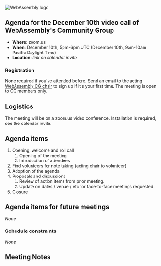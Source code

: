 ![WebAssembly logo](/images/WebAssembly.png)

## Agenda for the December 10th video call of WebAssembly's Community Group

- **Where**: zoom.us
- **When**: December 10th, 5pm-6pm UTC (December 10th, 9am-10am Pacific Daylight Time)
- **Location**: *link on calendar invite*

### Registration

None required if you've attended before. Send an email to the acting [WebAssembly CG chair](mailto:webassembly-cg-chair@chromium.org)
to sign up if it's your first time. The meeting is open to CG members only.

## Logistics

The meeting will be on a zoom.us video conference.
Installation is required, see the calendar invite.

## Agenda items

1. Opening, welcome and roll call
    1. Opening of the meeting
    1. Introduction of attendees
1. Find volunteers for note taking (acting chair to volunteer)
1. Adoption of the agenda
1. Proposals and discussions
    1. Review of action items from prior meeting.
    1. Update on dates / venue / etc for face-to-face meetings requested.
1. Closure

## Agenda items for future meetings

*None*

### Schedule constraints

*None*

## Meeting Notes
